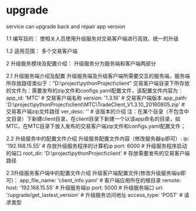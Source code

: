 # upgrade
service can upgrade back and repair app version

1.1	编写目的：
	使相关人员使用升级服务对交易客户端进行高效、统一的升级
  
1.2	适用范围：
	多个交易客户端
  
2 升级服务模块及配置介绍：
升级服务分为服务端和客户端两部分
  
2.1	升级服务端介绍及配置
  升级服务端及升级客户端所需要交互的服务端，服务端所存放路径类似于："D:\project\pythonProject\client"
	交易客户端目录下所存放的文件为：需要发布的zip文件和configs.yaml配置文件，该配置文件内容为：
    app_id: 'MTC'  # 交易客户端名称
    version: '1.3.16'  # 交易客户端版本
    app_path: 'D:\project\pythonProject\client\MTC\TradeClient_V1.3.10_20160805.zip'  # 交易客户端zip文件路径
    ver_desc: ''  # 该版本的介绍
注：在某个目录（不包含中文目录）下新建client目录，在client目录下新建一个以该app命名的目录，如MTC，在MTC目录下放入发布的交易客户端zip文件和configs.yaml配置文件；

2.2	升级服务中的配置文件介绍
  升级服务配置文件内容（修改服务器ip即可）:
    ip: '192.168.15.55'  # 存放升级服务程序的计算机ip
    port: 6000  # 升级服务程序启动的端口
    root_dir: 'D:\project\pythonProject\client'  # 存放需要发布的交易客户端路径
    
2.3升级服务客户端中的配置文件介绍
  升级客户端配置文件(修改升级服务端ip即可)：
    app_file_name: 'client_info.yaml'  # 客户端应用所在的根目录
    remote:
      host: '192.168.15.55'  # 升级服务端ip
      port: 5000  # 升级服务端口
      url: '/upgrade/get_lastest_version'  # 升级服务访问地址
      access_type: 'POST'  # 请求类型


